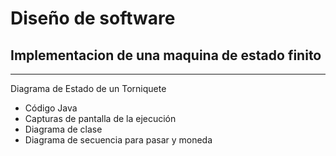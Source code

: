 # Diseño de software

## Implementacion de una maquina de estado finito
---
Diagrama de Estado de un Torniquete

- Código Java
- Capturas de pantalla de la ejecución 
- Diagrama de clase
- Diagrama de secuencia para pasar y moneda


